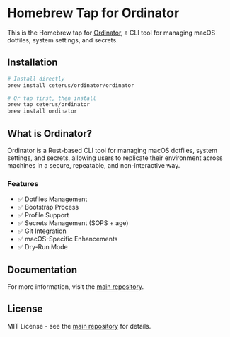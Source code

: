# Homebrew Tap for Ordinator

This is the Homebrew tap for [Ordinator](https://github.com/ceterus/ordinator), a CLI tool for managing macOS dotfiles, system settings, and secrets.

## Installation

```bash
# Install directly
brew install ceterus/ordinator/ordinator

# Or tap first, then install
brew tap ceterus/ordinator
brew install ordinator
```

## What is Ordinator?

Ordinator is a Rust-based CLI tool for managing macOS dotfiles, system settings, and secrets, allowing users to replicate their environment across machines in a secure, repeatable, and non-interactive way.

### Features

- ✅ Dotfiles Management
- ✅ Bootstrap Process  
- ✅ Profile Support
- ✅ Secrets Management (SOPS + age)
- ✅ Git Integration
- ✅ macOS-Specific Enhancements
- ✅ Dry-Run Mode

## Documentation

For more information, visit the [main repository](https://github.com/ceterus/ordinator).

## License

MIT License - see the [main repository](https://github.com/ceterus/ordinator) for details.
